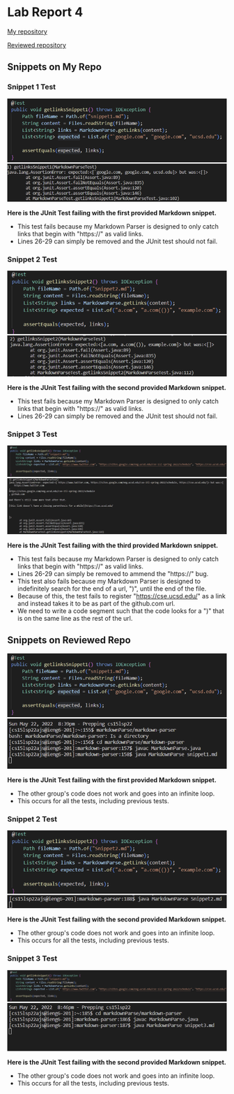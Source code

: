 # Lab Report 4

[My repository](https://github.com/cyoonUCSD/markdown-parser)  

[Reviewed repository](https://github.com/JasonMorris1/markdown-parser)  


## Snippets on My Repo  

### Snippet 1 Test
![JUNIT1](junit1.png)
![FirstTest](markdown1.png)  

**Here is the JUnit Test failing with the first provided Markdown snippet.**
- This test fails because my Markdown Parser is designed to only catch links that begin with "https://" as valid links.
- Lines 26-29 can simply be removed and the JUnit test should not fail.

### Snippet 2 Test
![JUNIT2](junit2.png)
![SecondTest](markdown2.png)  

**Here is the JUnit Test failing with the second provided Markdown snippet.**
- This test fails because my Markdown Parser is designed to only catch links that begin with "https://" as valid links.
- Lines 26-29 can simply be removed and the JUnit test should not fail.

### Snippet 3 Test
![JUNIT3](junit3.png)
![ThirdTest](markdown3.png) 

**Here is the JUnit Test failing with the third provided Markdown snippet.**
- This test fails because my Markdown Parser is designed to only catch links that begin with "https://" as valid links.
- Lines 26-29 can simply be removed to ammend the "https://" bug.
- This test also fails because my Markdown Parser is designed to indefinitely search for the end of a url, ")", until the end of the file.
- Because of this, the test fails to register "https://cse.ucsd.edu/" as a link and instead takes it to be as part of the github.com url.
- We need to write a code segment such that the code looks for a ")" that is on the same line as the rest of the url.

## Snippets on Reviewed Repo
![OtherJUNIT1](junit1.png)
![FirstTestReview](OtherMarkdown1.png)  

**Here is the JUnit Test failing with the first provided Markdown snippet.**
- The other group's code does not work and goes into an infinite loop.
- This occurs for all the tests, including previous tests.

### Snippet 2 Test
![OtherJUNIT2](junit2.png)
![SecondTestReview](OtherMarkdown2.png)  

**Here is the JUnit Test failing with the second provided Markdown snippet.**
- The other group's code does not work and goes into an infinite loop.
- This occurs for all the tests, including previous tests.

### Snippet 3 Test
![OtherJUNIT3](junit3.png)
![ThirdTestReview](OtherMarkdown3.png) 

**Here is the JUnit Test failing with the second provided Markdown snippet.**
- The other group's code does not work and goes into an infinite loop.
- This occurs for all the tests, including previous tests.
